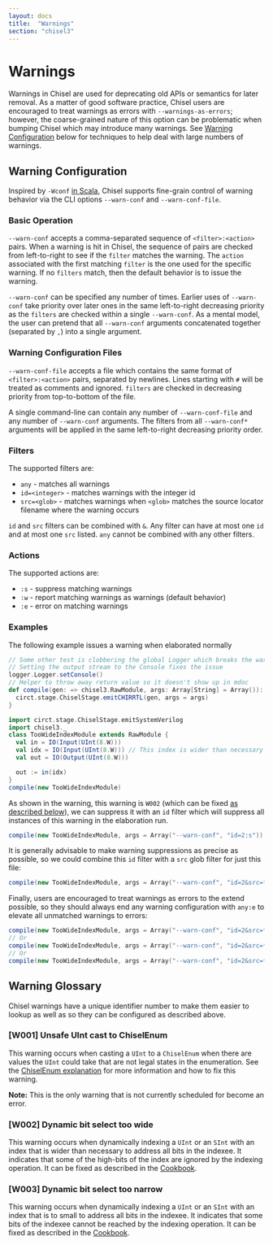 ```yaml
---
layout: docs
title:  "Warnings"
section: "chisel3"
---
```


# Warnings

Warnings in Chisel are used for deprecating old APIs or semantics for later removal.
As a matter of good software practice, Chisel users are encouraged to treat warnings as errors with `--warnings-as-errors`;
however, the coarse-grained nature of this option can be problematic when bumping Chisel which may introduce many warnings.
See [Warning Configuration](#warning-configuration) below for techniques to help deal with large numbers of warnings.

## Warning Configuration

Inspired by `-Wconf` [in Scala](https://www.scala-lang.org/2021/01/12/configuring-and-suppressing-warnings.html),
Chisel supports fine-grain control of warning behavior via the CLI options `--warn-conf` and `--warn-conf-file`.

### Basic Operation

`--warn-conf` accepts a comma-separated sequence of `<filter>:<action>` pairs.
When a warning is hit in Chisel, the sequence of pairs are checked from left-to-right to see if the `filter` matches the warning.
The `action` associated with the first matching `filter` is the one used for the specific warning.
If no `filters` match, then the default behavior is to issue the warning.

`--warn-conf` can be specified any number of times.
Earlier uses of `--warn-conf` take priority over later ones in the same left-to-right decreasing priority as the `filters` are checked within a single `--warn-conf`.
As a mental model, the user can pretend that all `--warn-conf` arguments concatenated together (separated by `,`) into a single argument.

### Warning Configuration Files

`--warn-conf-file` accepts a file which contains the same format of `<filter>:<action>` pairs, separated by newlines.
Lines starting with `#` will be treated as comments and ignored.
`filters` are checked in decreasing priority from top-to-bottom of the file.

A single command-line can contain any number of `--warn-conf-file` and any number of `--warn-conf` arguments.
The filters from all `--warn-conf*` arguments will be applied in the same left-to-right decreasing priority order.

### Filters

The supported filters are:

* `any` - matches all warnings
* `id=<integer>` - matches warnings with the integer id
* `src=<glob>` - matches warnings when `<glob>` matches the source locator filename where the warning occurs

`id` and `src` filters can be combined with `&`.
Any filter can have at most one `id` and at most one `src` listed.
`any` cannot be combined with any other filters.

### Actions

The supported actions are:

* `:s` - suppress matching warnings
* `:w` - report matching warnings as warnings (default behavior)
* `:e` - error on matching warnings

### Examples

The following example issues a warning when elaborated normally

```scala mdoc:invisible:reset
// Some other test is clobbering the global Logger which breaks the warnings below
// Setting the output stream to the Console fixes the issue
logger.Logger.setConsole()
// Helper to throw away return value so it doesn't show up in mdoc
def compile(gen: => chisel3.RawModule, args: Array[String] = Array()): Unit = {
  circt.stage.ChiselStage.emitCHIRRTL(gen, args = args)
}
```

```scala mdoc
import circt.stage.ChiselStage.emitSystemVerilog
import chisel3._
class TooWideIndexModule extends RawModule {
  val in = IO(Input(UInt(8.W)))
  val idx = IO(Input(UInt(8.W))) // This index is wider than necessary
  val out = IO(Output(UInt(8.W)))

  out := in(idx)
}
compile(new TooWideIndexModule)
```

As shown in the warning, this warning is `W002` (which can be fixed [as described below](#w002-dynamic-bit-select-too-wide)), we can suppress it with an `id` filter which will suppress all instances of this warning in the elaboration run.


```scala mdoc
compile(new TooWideIndexModule, args = Array("--warn-conf", "id=2:s"))
```

It is generally advisable to make warning suppressions as precise as possible, so we could combine this `id` filter with a `src` glob filter for just this file:

```scala mdoc
compile(new TooWideIndexModule, args = Array("--warn-conf", "id=2&src=**warnings.md:s"))
```

Finally, users are encouraged to treat warnings as errors to the extend possible,
so they should always end any warning configuration with `any:e` to elevate all unmatched warnings to errors:

```scala mdoc
compile(new TooWideIndexModule, args = Array("--warn-conf", "id=2&src=**warnings.md:s,any:e"))
// Or
compile(new TooWideIndexModule, args = Array("--warn-conf", "id=2&src=**warnings.md:s", "--warn-conf", "any:e"))
// Or
compile(new TooWideIndexModule, args = Array("--warn-conf", "id=2&src=**warnings.md:s", "--warnings-as-errors"))
```

## Warning Glossary

Chisel warnings have a unique identifier number to make them easier to lookup as well as so they can be configured as described above.

### [W001] Unsafe UInt cast to ChiselEnum

This warning occurs when casting a `UInt` to a `ChiselEnum` when there are values the `UInt` could take that are not legal states in the enumeration.
See the [ChiselEnum explanation](chisel-enum#casting) for more information and how to fix this warning.

**Note:** This is the only warning that is not currently scheduled for become an error.

### [W002] Dynamic bit select too wide

This warning occurs when dynamically indexing a `UInt` or an `SInt` with an index that is wider than necessary to address all bits in the indexee.
It indicates that some of the high-bits of the index are ignored by the indexing operation.
It can be fixed as described in the [Cookbook](../cookbooks/cookbook#how-do-i-resolve-dynamic-index--is-too-widenarrow-for-extractee).

### [W003] Dynamic bit select too narrow

This warning occurs when dynamically indexing a `UInt` or an `SInt` with an index that is to small to address all bits in the indexee.
It indicates that some bits of the indexee cannot be reached by the indexing operation.
It can be fixed as described in the [Cookbook](../cookbooks/cookbook#how-do-i-resolve-dynamic-index--is-too-widenarrow-for-extractee).

